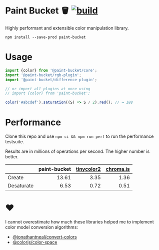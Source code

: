 # Paint Bucket 🪣 [![build](https://github.com/smikhalevski/paint-bucket/actions/workflows/master.yml/badge.svg?branch=master&event=push)](https://github.com/smikhalevski/paint-bucket/actions/workflows/master.yml)

Highly performant and extensible color manipulation library.

```shell
npm install --save-prod paint-bucket
```

# Usage

```ts
import {color} from '@paint-bucket/core';
import '@paint-bucket/rgb-plugin';
import '@paint-bucket/difference-plugin';

// or import all plugins at once using
// import {color} from 'paint-bucket';

color('#abcdef').saturation((S) => S / 2).red(); // → 188
```

# Performance

Clone this repo and use `npm ci && npm run perf` to run the performance testsuite.

Results are in millions of operations per second. The higher number is better.

|  | paint-bucket | [tinycolor2](https://github.com/bgrins/TinyColor) | [chroma.js](https://github.com/gka/chroma.js) |
| --- | ---: | ---: | ---: | 
| Create | 13.61 | 3.35 | 1.36 |
| Desaturate | 6.53 | 0.72 | 0.51 |

# ❤️

I cannot overestimate how much these libraries helped me to implement color model conversion algorithms:

- [@jonathantneal/convert-colors](https://github.com/jonathantneal/convert-colors)
- [@colorjs/color-space](https://github.com/colorjs/color-space)
